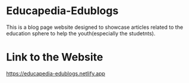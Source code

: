 # Educapedia-Edublogs
This is a blog page website designed to showcase articles related to the education sphere to help the youth(especially the studetnts).

# Link to the Website
https://educapedia-edublogs.netlify.app

